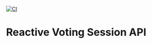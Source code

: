 [![CI](https://github.com/gustavoteixeiradev/Reactive-Voting-Session-API/actions/workflows/gradle.yml/badge.svg)](https://github.com/gustavoteixeiradev/Reactive-Voting-Session-API/actions/workflows/gradle.yml)

# Reactive Voting Session API